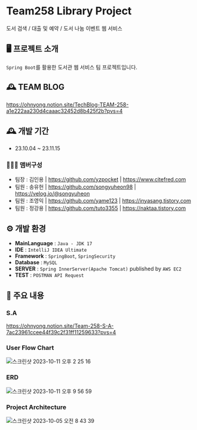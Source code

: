 # Team258 Library Project
도서 검색 / 대출 및 예약 / 도서 나눔 이벤트 웹 서비스

## 🖥️ 프로젝트 소개
`Spring Boot`를 활용한 도서관 웹 서비스 팀 프로젝트입니다.

## 🕰️ TEAM BLOG
https://ohnyong.notion.site/TechBlog-TEAM-258-a1e222aa230d4caaac32452d8b425f2b?pvs=4

## 🕰️ 개발 기간
* 23.10.04 ~ 23.11.15

### 🧑‍🤝‍🧑 맴버구성
- 팀장 : 김인용 | https://github.com/yzpocket | https://www.citefred.com
- 팀원 : 송유헌 | https://github.com/songyuheon98 | https://velog.io/@songyuheon
- 팀원 : 조영익 | https://github.com/yame123 | https://inyasang.tistory.com
- 팀원 : 정강용 | https://github.com/tuto3355 | https://naktaa.tistory.com

## ⚙️ 개발 환경
- **MainLanguage** : `Java - JDK 17`
- **IDE** : `IntelliJ IDEA Ultimate`
- **Framework** : `SpringBoot`, `SpringSecurity`
- **Database** : `MySQL`
- **SERVER** : `Spring InnerServer(Apache Tomcat)` published by `AWS EC2`
- **TEST** : `POSTMAN API Request`

## 📌 주요 내용
### S.A
https://ohnyong.notion.site/Team-258-S-A-7ac23961ccee44f39c2f31ff11259633?pvs=4

### User Flow Chart
![스크린샷 2023-10-11 오후 2 25 16](https://github.com/yzpocket/spring-cafeservice/assets/67217259/839b1f28-55af-48e0-9e5b-c26bdb4b1dcc)

### ERD
![스크린샷 2023-10-11 오후 9 56 59](https://github.com/yzpocket/spring-cafeservice/assets/67217259/1ebaa55d-7390-4b48-8144-9cbb3a96aae0)

### Project Architecture
![스크린샷 2023-10-05 오전 8 43 39](https://github.com/yzpocket/spring-cafeservice/assets/67217259/440cd15d-4077-4e0f-a666-b02c1321d6a9)
